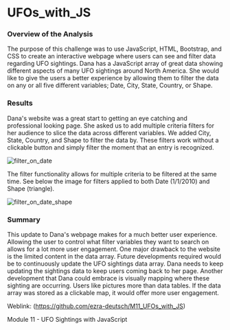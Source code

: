 # UFOs_with_JS

### Overview of the Analysis

The purpose of this challenge was to use JavaScript, HTML, Bootstrap, and CSS to create an interactive webpage where users can see and filter data regarding UFO sightings. Dana has a JavaScript array of great data showing different aspects of many UFO sightings around North America. She would like to give the users a better experience by allowing them to filter the data on any or all five different variables; Date, City, State, Country, or Shape.

### Results

Dana's website was a great start to getting an eye catching and professional looking page. She asked us to add multiple criteria filters for her audience to slice the data across different variables. We added City, State, Country, and Shape to filter the data by. These filters work without a clickable button and simply filter the moment that an entry is recognized.

![filter_on_date](https://user-images.githubusercontent.com/88510296/138360580-c32aeb56-7304-4e0b-9f48-998155f96ce7.png)

The filter functionality allows for multiple criteria to be filtered at the same time. See below the image for filters applied to both Date (1/1/2010) and Shape (triangle).

![filter_on_date_shape](https://user-images.githubusercontent.com/88510296/138360604-70241a48-5f4f-4202-aafc-0c214c53581e.png)

### Summary

This update to Dana's webpage makes for a much better user experience. Allowing the user to control what filter variables they want to search on allows for a lot more user engagement. One major drawback to the website is the limited content in the data array. Future developments required would be to continuously update the UFO sightings data array. Dana needs to keep updating the sightings data to keep users coming back to her page. Another development that Dana could embrace is visually mapping where these sighting are occurring. Users like pictures more than data tables. If the data array was stored as a clickable map, it would offer more user engagement.

Weblink: (https://github.com/ezra-deutsch/M11_UFOs_with_JS)

Module 11 - UFO Sightings with JavaScript
